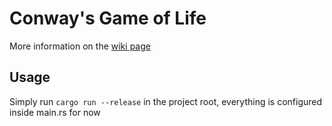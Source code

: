 # Conway's Game of Life
More information on the [wiki page](https://en.wikipedia.org/wiki/Conway's_Game_of_Life)

## Usage
Simply run `cargo run --release` in the project root, everything is configured inside main.rs for now
